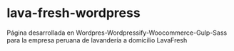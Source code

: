 # lava-fresh-wordpress
Página desarrollada en Wordpres-Wordpressify-Woocommerce-Gulp-Sass para la empresa peruana de lavandería a domicilio LavaFresh
